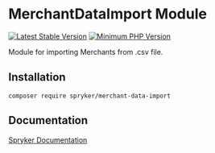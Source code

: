 # MerchantDataImport Module
[![Latest Stable Version](https://poser.pugx.org/spryker/merchant-data-import/v/stable.svg)](https://packagist.org/packages/spryker/merchant-data-import)
[![Minimum PHP Version](https://img.shields.io/badge/php-%3E%3D%208.2-8892BF.svg)](https://php.net/)

Module for importing Merchants from .csv file.

## Installation

```
composer require spryker/merchant-data-import
```

## Documentation

[Spryker Documentation](https://docs.spryker.com)
